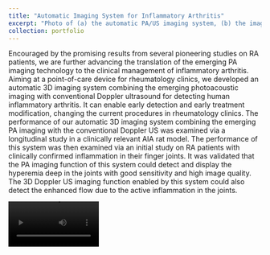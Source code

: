 ```yaml
---
title: "Automatic Imaging System for Inflammatory Arthritis"
excerpt: "Photo of (a) the automatic PA/US imaging system, (b) the imaging probe holder, robot arm, water tank and patient hand rest, and (c) the probe holder with US probe inside and fiber bundle on both sides. <br/><img src='/images/systemresize.png'>"
collection: portfolio
---
```


Encouraged by the promising results from several pioneering studies on RA patients, we are further advancing the translation of the emerging PA imaging technology to the clinical management of inflammatory arthritis. Aiming at a point-of-care device for rheumatology clinics, we developed an automatic 3D imaging system combining the emerging photoacoustic imaging with conventional Doppler ultrasound for detecting human inflammatory arthritis. It can enable early detection and early treatment modification, changing the current procedures in rheumatology clinics. The performance of our automatic 3D imaging system combining the emerging PA imaging with the conventional Doppler US was examined via a longitudinal study in a clinically relevant AIA rat model. The performance of this system was then examined via an initial study on RA patients with clinically confirmed inflammation in their finger joints. It was validated that the PA imaging function of this system could detect and display the hyperemia deep in the joints with good sensitivity and high image quality. The 3D Doppler US imaging function enabled by this system could also detect the enhanced flow due to the active inflammation in the joints.

<video src='https://github.com/user-attachments/assets/915fabc3-0da8-4e40-ac14-b591f586d7ff' width=180/>

